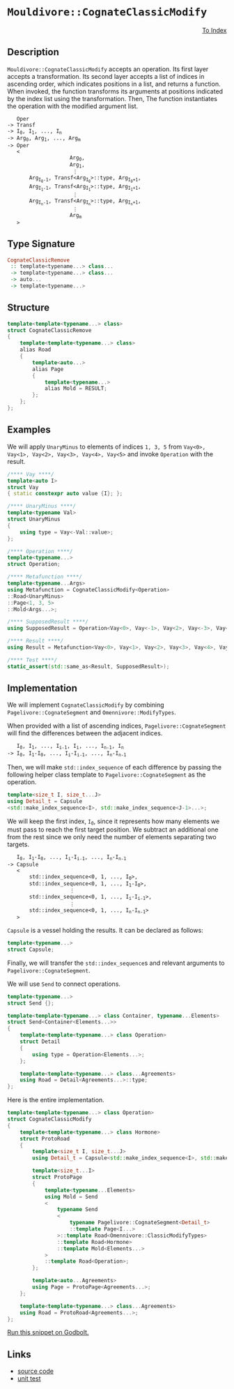 <!-- Copyright 2024 Feng Mofan
SPDX-License-Identifier: Apache-2.0 -->

# `Mouldivore::CognateClassicModify`

<p style='text-align: right;'><a href="../../../facilities/metafunctions.md#mouldivore-cognate-classic-modify">To Index</a></p>

## Description

`Mouldivore::CognateClassicModify` accepts an operation.
Its first layer accepts a transformation.
Its second layer accepts a list of indices in ascending order, which indicates positions in a list, and returns a function.
When invoked, the function transforms its arguments at positions indicated by the index list using the transformation. Then, The function instantiates the operation with the modified argument list.

<pre><code>   Oper
-> Transf
-> I<sub>0</sub>, I<sub>1</sub>, ..., I<sub>n</sub>
-> Arg<sub>0</sub>, Arg<sub>1</sub>, ..., Arg<sub>m</sub>
-> Oper
   <
                    Arg<sub>0</sub>,
                    Arg<sub>1</sub>,
                     &vellip;
       Arg<sub>I<sub>0</sub>-1</sub>, Transf&lt;Arg<sub>I<sub>0</sub></sub>&gt;::type, Arg<sub>I<sub>0</sub>+1</sub>,
       Arg<sub>I<sub>1</sub>-1</sub>, Transf&lt;Arg<sub>I<sub>1</sub></sub>&gt;::type, Arg<sub>I<sub>1</sub>+1</sub>,
                     &vellip;
       Arg<sub>I<sub>n</sub>-1</sub>, Transf&lt;Arg<sub>I<sub>n</sub></sub>&gt;::type, Arg<sub>I<sub>n</sub>+1</sub>,
                     &vellip;
                    Arg<sub>m</sub>
   ></code></pre>

## Type Signature

```Haskell
CognateClassicRemove
 :: template<typename...> class...
 -> template<typename...> class...
 -> auto...
 -> template<typename...>
```

## Structure

```C++
template<template<typename...> class>
struct CognateClassicRemove
{
    template<template<typename...> class>
    alias Road
    {
        template<auto...>
        alias Page
        {
            template<typename...>
            alias Mold = RESULT;
        };
    };
};
```

## Examples

We will apply `UnaryMinus` to elements of indices `1, 3, 5` from `Vay<0>, Vay<1>, Vay<2>, Vay<3>, Vay<4>, Vay<5>` and invoke `Operation` with the result.

```C++
/**** Vay ****/
template<auto I>
struct Vay
{ static constexpr auto value {I}; };

/**** UnaryMinus ****/
template<typename Val>
struct UnaryMinus
{
    using type = Vay<-Val::value>;
};

/**** Operation ****/
template<typename...>
struct Operation;

/**** Metafunction ****/
template<typename...Args>
using Metafunction = CognateClassicModify<Operation>
::Road<UnaryMinus>
::Page<1, 3, 5>
::Mold<Args...>;

/**** SupposedResult ****/
using SupposedResult = Operation<Vay<0>, Vay<-1>, Vay<2>, Vay<-3>, Vay<4>, Vay<-5>>;

/**** Result ****/
using Result = Metafunction<Vay<0>, Vay<1>, Vay<2>, Vay<3>, Vay<4>, Vay<5>>;

/**** Test ****/
static_assert(std::same_as<Result, SupposedResult>);
```

## Implementation

We will implement `CognateClassicModify` by combining `Pagelivore::CognateSegment` and `Omennivore::ModifyTypes`.

When provided with a list of ascending indices, `Pagelivore::CognateSegment` will find the differences between the adjacent indices.

<pre><code>   I<sub>0</sub>, I<sub>1</sub>, ..., I<sub>i-1</sub>, I<sub>i</sub>, ..., I<sub>n-1</sub>, I<sub>n</sub>
-> I<sub>0</sub>, I<sub>1</sub>-I<sub>0</sub>, ..., I<sub>i</sub>-I<sub>i-1</sub>, ..., I<sub>n</sub>-I<sub>n-1</sub></code></pre>

Then, we will make `std::index_sequence` of each difference by passing the following helper class template to `Pagelivore::CognateSegment` as the operation.

```C++
template<size_t I, size_t...J>
using Detail_t = Capsule
<std::make_index_sequence<I>, std::make_index_sequence<J-1>...>;
```

We will keep the first index, <code>I<sub>0</sub></code>, since it represents how many elements we must pass to reach the first target position.
We subtract an additional one from the rest since we only need the number of elements separating two targets.

<pre><code>   I<sub>0</sub>, I<sub>1</sub>-I<sub>0</sub>, ..., I<sub>i</sub>-I<sub>i-1</sub>, ..., I<sub>n</sub>-I<sub>n-1</sub>
-> Capsule
   <
       std::index_sequence&lt;0, 1, ..., I<sub>0</sub>&gt;,
       std::index_sequence&lt;0, 1, ..., I<sub>1</sub>-I<sub>0</sub>&gt;,
                    &vellip;
       std::index_sequence&lt;0, 1, ..., I<sub>i</sub>-I<sub>i-1</sub>&gt;,
                    &vellip;
       std::index_sequence&lt;0, 1, ..., I<sub>n</sub>-I<sub>n-1</sub>&gt;
   ></code></pre>

`Capsule` is a vessel holding the results. It can be declared as follows:

```C++
template<typename...>
struct Capsule;
```

Finally, we will transfer the `std::index_sequence`s and relevant arguments to `Pagelivore::CognateSegment`.

We will use `Send` to connect operations.

```C++
template<typename...>
struct Send {};

template<template<typename...> class Container, typename...Elements>
struct Send<Container<Elements...>>
{
    template<template<typename...> class Operation>
    struct Detail
    {
        using type = Operation<Elements...>;
    };

    template<template<typename...> class...Agreements>
    using Road = Detail<Agreements...>::type;
};
```

Here is the entire implementation.

```C++
template<template<typename...> class Operation>
struct CognateClassicModify
{
    template<template<typename...> class Hormone>
    struct ProtoRoad
    {
        template<size_t I, size_t...J>
        using Detail_t = Capsule<std::make_index_sequence<I>, std::make_index_sequence<J-1>...>;

        template<size_t...I>
        struct ProtoPage
        {
            template<typename...Elements>
            using Mold = Send
            <
                typename Send
                <
                    typename Pagelivore::CognateSegment<Detail_t>
                    ::template Page<I...>
                >::template Road<Omennivore::ClassicModifyTypes>
                ::template Road<Hormone>
                ::template Mold<Elements...>
            >
            ::template Road<Operation>;
        };

        template<auto...Agreements>
        using Page = ProtoPage<Agreements...>;
    };

    template<template<typename...> class...Agreements>
    using Road = ProtoRoad<Agreements...>;
};
```

[Run this snippet on Godbolt.](https://godbolt.org/#z:OYLghAFBqd5QCxAYwPYBMCmBRdBLAF1QCcAaPECAMzwBtMA7AQwFtMQByARg9KtQYEAysib0QXACx8BBAKoBnTAAUAHpwAMvAFYTStJg1DIApACYAQuYukl9ZATwDKjdAGFUtAK4sGIAKwAzKSuADJ4DJgAcj4ARpjEIIFmABykAA6oCoRODB7evgHBmdmOAuGRMSzxiclpdpgOuUIETMQE%2BT5%2BQbaY9mUMLW0EFdFxCUmptq3tnYU9CjMjEWPVE3UAlLaoXsTI7BwA9ABUp2fnF5fHhyYaAIInZwDUACKY6a6MyHiYCk/nN3ujyuIIugLutwhZkCEWQ3iwTxMgTcXkctEIAE8kdhIeYYQw4V4EUi3MhFugsFRsbigecnspiJgaKp/mdwQRMCx0gYOSSCBiPsw2KQntkAF6YAD6BGp9zQBPeBHpjOZiMCLyeBGIXkwSKs90hwOOTzcTHSCi89FZp3ZnO5TF5yP5gtYmAAdB7ZXdFtqHCazRb6HqaQ86dhVByGOgAGLEWTW66Qjlcnm6p0Cxiur0%2Brx%2B8ORmNxwSIgDsVhLL2DBvuyftjrctdTfIzQvdnsC2CecKYCj%2BHkETBWZE1LddHrd2HobEECmzWtzSvzrljshJ/daQ5Jk85jAICnH1I7uLLkKeZ81dqb6ZdbHHFkwwAiDAiwFnR/u56eXmyRieAFlPHQNUNXXQdImIEl70fBhnyMfcPRFbdpz3A8j0CfUIQrKsIRrS8HTTBs8PrJhUVQVDO27XsniETAAEcdQVEUSKIccADU2jwJhYnoN8cXuHM8wjZcixlZEaPor4CPY4hOO435yK9EwTw/c9G3wklmLIj0oKfF9eNPc9vxfekmGATBgOouiGP2SCH10uDxxFaTZJ4hT0OPSt3OrUNngAeWnZ8ADcSHYEA3AMXs8GQAD8CoDEABUMz%2BAFIVbBR0iYfYnn8xggpC0sMKTIiCOdTNb3bPjvXnP1wp7bJoowPA4sSj4/iU8tPMK2lngsHtzNNJQE1tFN1ORTTxwASTnX0lVqyKGtihKkpJckQBACIsFUSUlAkhUSQmtzKvagyzzU%2BszpK0dyrdbEuwiv5fI%2BYgHVyL1PwEpUGVQIgACVUCYdAToKoHPwukHzxJcHPzPQ5DieAB1czv3MkwADYNAZJk8FUfbsQPdHNVQJ5GB8BJ8MRdGV0EeK2jMvc0Y0G6VOh6HMeZXGO3HKmCBp4g6YUUgoeh2GEfMgB3OhaE1Z6GAUfhiBYTUEHMyIIyeWnScEJm7hZlnStbJ5ebpwXmd106rrbN1euQABrI3MHp03Pze3XFhe5AuwERZMECsR1dIp48HQDFaAgDYhYAWlu01zUtXUnYh5Ehc/bn7ZQhDk9Ui3sqel6BBJNPsTW0qTZ1s3z2tu3aYd%2BDtbNw8urLvXiubG9LbuYBGR3GcXZZozfwA2ggKRDUsDhUqICDkOSQ7rvkNr7Ew/Drym9LTqQ1BlunS3hsLfIu66vHWfMG7%2Bn31X/vgCeP6AYsr7fv%2BwHkWP0%2BF7QwqsJXoqRuI0jJqYv%2BHoABS00FwmnulFGKTUlqtRWgQdAa0NqYC2jtayBEDoVRFKtdaUZkHbSspJEkQDDrHgwpvH%2BJUd76zHBVA%2BVFHpkwGL3UU1VPpxgfgDIGx0E6nRbjwtUbhM4wzhojL8g0GZs2xhzbA%2BMNCE2JgwUmz0OQUw0Knau9N0Z13LmeSRONkRTU5h6dRfMa6lx0cI0WTwJa0CllqQwcsSCKwIMrJ4qslQa2QtonR1C2BPGjHgYgiw07mIsSLURyNVF6KIXjT0BMiBPGAETTKcYqIuPMvgN2e1%2BGfhFvEAgYsT4ME1GLImMx%2BbePLtE5EICjFuj/EHdA9A04CyEU8cJ4tJbSwcfLZxrj3Hqz5prAglSza%2BPMjReU6AQltPGXeTKVdTGO1Xs7c%2BZs3aOA9vKb2vspaaUDsHUO4d%2BFRw7P6WOQZ%2BGQxyeeExFSM43PNm3HOjDXrIgCUEnmGii4gBLm0hpFJmkaNrqEnx2cGHKLeW4SZAhpnfI7MXDMoLy6VxaQeK578N66zBteMq7dO4n3nswz8l9/yAQsmPWgE8p60BngS1%2B5El7YWdp/Ru5C6yUIoa3PF%2B9KK1xfkStZhkfxXxvsPdUypvqoDFXSueu4344i/qykMRpr6NF2NkQK/U%2BpDW/hyjSgC3QTQASxYBIo5kel8uk4g4k0H6X4qw8BdVIGNWastZE2CkEoIIXtAx5EsHwMQbg71u0bI1P9dla1trJIKtIUDHFhEuW4tbLy%2B6LzIX5yFWeD6kqOGA1NtwlZqk%2BFFrPNc0twsRFI3EejapbhDEyLiXIhJJM2DKJRpTESLSGajN1nWhtXMu3AuRWbDp1iun2Nlr0pWKtkEeKGV42Z2cPnBI0SO3WY7IkSJVFImpsSbrxKJkk9WyBUl/HSU8TJrRskVtyXDfJhTGAlLKcC3tLM621MbfUxpQKlmtMee0qt47bHdKnU4mdbi52DOAMMt90NxmWSmTMgDFqrYLO7Riyq6zWibM9rLDkuz/YJJpWHSOt0lxRm5kLctFiRzPLmvVKBbrYHIitcrG1Pr9ixoA8XYq19H4kghXnBgxLda8YoWSoekF0OvoqtRrN0NxMcsk/mitNGLF3Jro5JdzyhNMPeYE1dSyfl/IAwCppmA0UPNvVnXTud9PQsaLCwuCLfkZnk4qtl2KqF7w9AK%2BVomzyksHuK0ejQqUZknoc2VhL5WMo2MvMhENlXeXZVeRN%2Brk00JumcvlR96WCqw8K4yYq77sOlQJ5%2BBW4tyaVevbySlKzeVVUIBAqICBWhSrhJNppDWgL9K19rQYv7dVOE8aSGJYh4GCoyNaLUopiGUKgdIur7hpQyllCbU2Zso2UjhO4CbxpyYdTNQ2AoFu0CWyt46KX9uHYDiu0SlUc3zdEJd5bJJHuKT2ySkVdGUYSsGwQDrBEG4eWwnq9L%2BzHsmqJjCqM/WlSvcWx9gznyRTw6fkdH7xXfylQskDkHn3DNPYh7dyHo1esJJh0RuHTmoyw/HGxhI9qqqneR%2B99IxP0eIdhSKZnQSFIGhx0Fv7pUuESoo4WVcWW/Ec6u4J61CrEUfGYUp1MJkzLc8WBj%2BnWOyf1f241lVdIaJRlWwdnzbchds7AWb4eJ5yfdcyxlqHfXctpujYxWnbEOJcR4ojyyCOxKcakn7uSsbz6FrS5T%2B7pqcsUTTXpt5RXs2OreBuWlBaRfQ1Jfjke6bhMkmcv7%2BStWktlqd6vBNcetIJ7ofy6rPcFOkp%2BoOKWBeM/t5iwyiqKu0wf0NxT86VueW0L5SaWQYEEjmt8xOKcAXz45vt2uKfm5kRIRqwn77FeLw9Zr3P26E/k%2BZtTyw07Xe6BcJz794y%2BeJUn5ExvhfM43K7%2BNyN6vVDR8pvH/dfLcqzeZ%2Brej8Fkl%2BtKVWgB6cCe/eBuEOo2xoygpkfQ02IUa0HgwAzAHINEwAyEFu62mU5kSBZk6IO2wM3kNeO8R29ex%2B9mKekIOaGBWBmAOByEcapsCa4oUoSoxqooeAEo0o44n6QMOa4B1%2Bu%2BMe9YXBghHoAA0oFk8IyPRIEr8E8BAAeGYKjOYKjBALIQIk8EAglkLKSgABKNKMDSgWSP77QihAIRyyFv7X5D4cFUGGr%2BZAFAykrEEA4agr6y7mRbaoGzYgDy6o5uDuHQEmbuYKbq7kxt5X7IhiGQGxav596/J8ZmEUgWGk6f4iwTRRhRSqGiDFJiAKBEzxBPAZS9iYBASkoMyerBr4Khq6haLxo/5ZgKY5qZFYDFI3bOFf49bSE8FYL8HcFCHMJdHmFP5uANGbRNFoI2EGEkLZ4SHFqDGjEyFujyEKafhKFeAqF/DqGeiaHaG6H6GGHHIVqkrgGWEF7WEGK2H2GOGpa6x54ZgE6uDcoGyBE7ZzbnZvYK4PFLFpHi47HnixEqLxEQFuA3E5Hv5V6SGXTW5%2BZN5nzAF/YhYWTdGMA97zzkSwF1bwGYRNb7ZGigjkmJgIFPATQpinzCYW5kkUkgjgjD6cou6oZH5J50Gn4MGOpMH4QMYuqLTsEDHsntHXScl1RPAmFOICBphn45r3wVacIrFCycEbHDF8ECEjLAIKHXEOzt63ESoxyBgETYIsBMA2xSherzGEIGLYgBoIIgAWlWmSg2moJ2luB2FcD7pg4vHNzrHamTQKGKnlbeHUY37eb75z6b4eEAbBbkoF4r4Abqa0ZPJ4pB6qZpmJyCIAZjLZzeGkFoFhSoCYH4SsG7gkiwkKG0YQlEHIH7Q27ZllquYXT8acKsYBRBGhSCkLTQItS/A1libpESYyrIgykKxylDksx1kqZbgv6RFgkszTlPCzljluD3GeYRn9FjKuHx4RGs5mxeHIFlZSrhnJG97b4rwso7lrFinRnIk0H/4olQGHm46iqgEF5KnrkHnPHElEmMkUngiqrhisDcjmRdY%2BRMlsghh4iwjwgA6kgCD7DpBokm7PDsQYgW617UmB6YWkIsLux4beyqDpDEC05PC7I6gFRTSsprwAV0hyDMDEAYgNKKLJQwXO7pYIbsQQHPaOpMVtCsURDfgim3547vEF74XIgRy8VrRUXylwG5F0iP7YXimWyB73GNyqp/gGlUBeAEgDBqUPlj5uh3B8ys7BZ6UGVNACAWT8kci9lMZYisbclP6VRrTrmCUsVsWiXnxrTnluBcAijBBPD%2BBehrQhYzwWV/mGim5eDpAlA1E/S/CWhKiQWkpCAJVJXoApWBhKh3FuXF5MAuVuAaAOnjYlUkgRw%2BkdhORVXIhmAVXSVuARyBDNUNVuCSAdWlURzhVoRbnNZ0h5VpUW6t6pVUoWS6WtD6WGVQotXlV1WVWlW1XYD1WlVNVLUtXtVbWdXdW7WlX9WKqDWkl0jxS/DpWcVVTuySh1QJAEAQDYIKCui3VvhuAjVUoY7ZVZDJUTVPaJYcBbC0CcD%2BC8B%2BAcBaCkCoCcCCKWDWCig7B7AozQg8CkAECaCA1bA2wBCSBugaApBmBmAACcRNXA/g%2BNKQXAJYJY0gwNHAkgvALAEgGgGgpA4NkN0NHAvACgIArN6NENgNpAcAsAMAiAIAOwBA6QqI5AlAaAXIdACQUQronAqgKQqMEcqMkgiSyAHsUgboZgvANRhAJAQceg/AggIgYg7AUgMgggigKg6gAtpAugwVYsz06QnAPAQNINYNGNUNnAvkqIUtSoqAVATwqt6tmt2tutuNZgahHg8t9A5FeIXAGwvA/NWgWwEASAct6QCtZAFAEAud%2BdIAwAUgZgfAdAHIQSlAsQftU2zFGIntvADdQlvksQ2gjQ/NqNctyEvkDAtATdTtWAsQXgwApotiPN3AvAWAFpRg4gw9KhTQWqU9kNyC6qHIzd5AggfQft6IsQz0LFHgWAftWoeATN09pAWqxAsQP1bwc9wA6IRgGNWwVABgr4rEPwYsDC4NqN5twgb21t0g/99tagftLt%2Bghgxg1g1g%2BgeAsQPNkAWwy2AwU9Ec5II8pgcNlgZgHN19MkWAiDYcvQ/QuQLgUYcwfgwVYQKwVQNQegJQOQAglDDDWQTDDAowdDEwwVDQtlgwSwLDPDfQXdzQSwnD4wiQPDAjngXQegbs7Q4jawkjWwZRuw%2BwEg3tHAoNbNftnN4datGtWtwAOtTwetcdEAuAxtydKNadaNL9WwysAMEwxD2NkggQboRNgQNNGgkgZgkg6MGg/gqMRN%2BgnADNpATNgQXAboqMXAqMKQRNlNqM/gkgZNnjqMOjTtnN3NvNdjAtWdot2d4tQd0thdxdSdStbAnAbQLAgUJYEcTAB8v4XARNbo0Ta9%2BARABDZtsglt4gNtIDSgYDTtugFdbtZozdmj2j7NvAnNgdktqITwod%2BjkdWt3YzTrT7T8dqAidCQiI0IZgtjGdgtRT5TM%2BZTOzedSdKABgRgLTXArNNAVKLOtd9dEQQlW9rdLF7dndDgW9vdu4/dg9ftI9Y9E9tAU9qNs9UDC9kN%2BAjIy9vwft69yAqIBwqNEQHIdNkN%2B9h9GIx9BwkNZ9F9qN19t9Sg99MLL4L9fA79Cgn9mA39goW9/9fTQDtt8gQzjtkNozkDz9WDVglgcDCD8AyDqFuQaDGD6oAr1guDsz%2BDQcSLSDJDIjzgEArggjIQUYij9DwVjDAwmr%2BruQOr3DKrfDQwswMjhQQjpDAgFrywlQEjcj0jBQVD0wwwJryj2waj1tUzvtWTnAKzhjTTV8LTbTeNahljXT%2BzUTRz9jpAjjWAiQxDdN4TkTrTPjJY/gRN1NgQvj/jqTmTHNnAOTfNNLwtYtEtwdMtRdlz%2BdlTBwNTUdLACggUHsgUYbqYiwhtnTJtCCwVrLgDEgwDsgoD3LOgSQpA4zHt09frRbszAdJTIdYdqgzbrb7bnb%2BEiw2zuz1jgQgQcb%2BTQtOddbSdNbZziQbbiVkoHbRNkoXbBAkoq7wDVdLzEAddTtXzQ9qNX7PzXd/zOzfdA9Q9cLmAo949YgELW90L89hLM9S9jgK9yLqgG96LvAmLu9TtuLQlBLp9MkJLvAZLd9nIVLz9R7b9pk9LX9P9LLvTQ7Azo7XL4Dk7tz0D2DNg%2B9RDYrqDnAhwq0MrODeDCQBDSrxDvDAw5D7gVrbrNDjrSjrDpQuQhrbDAwnrcjwj5rLrsjNrqr/DHrtDTrUjwwmr8jDrqwurKjiN6jqdoTWj/rxbHA4da7bblFm7HI27Fjvbe7qd6d8bibzjmjabIAxNbo%2B7/g5NqTLN%2B7JY8T87/tXNtguTxzCWpArj/gHjVNJYLNKQkgpNXABNmhtngQ9nC7CXyXmjBtcX2TeTmdWw192QzgkgQAA%3D%3D%3D)

## Links

- [source code](../../../../conceptrodon/descend/descend/mouldivore/cognate_classic_modify.hpp)
- [unit test](../../../../tests/unit/metafunctions/mouldivore/cognate_classic_modify.test.hpp)
